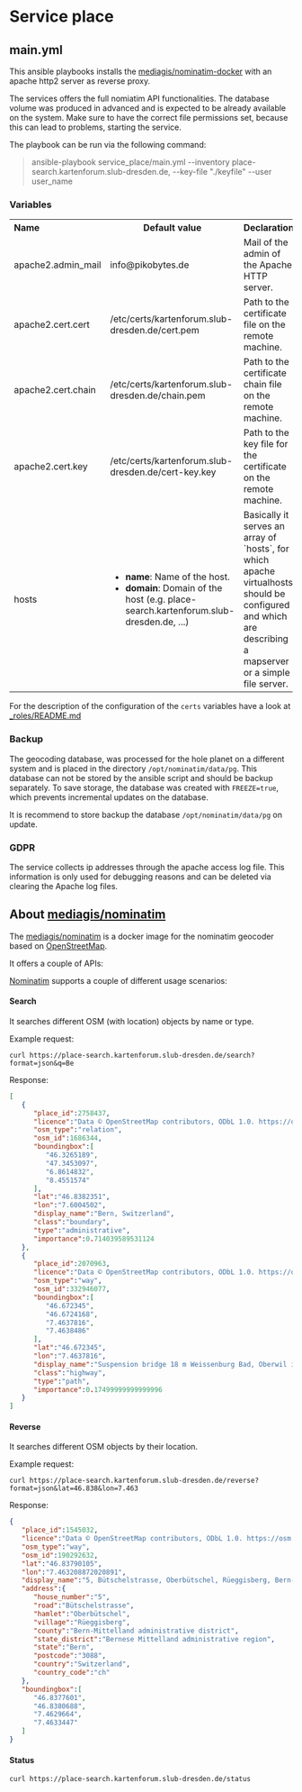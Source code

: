 # Service place 

## main.yml

This ansible playbooks installs the [mediagis/nominatim-docker](https://github.com/mediagis/nominatim-docker) with an apache http2 server as reverse proxy. 

The services offers the full nomiatim API functionalities. The database volume was produced in advanced and is expected to be already available on the system. Make sure to have the correct file permissions set, because this 
can lead to problems, starting the service.

The playbook can be run via the following command:

> ansible-playbook service_place/main.yml --inventory place-search.kartenforum.slub-dresden.de, --key-file "./keyfile" --user user_name

### Variables

<table>
  <tbody>
    <tr>
      <th align="left">Name</th>
      <th align="center">Default value</th>
      <th align="center">Declaration</th>
    </tr>
    <tr>
      <td align="left">apache2.admin_mail</td>
      <td align="left">info@pikobytes.de</td>
      <td align="left">Mail of the admin of the Apache HTTP server.</td>
    </tr>
    <tr>
      <td align="left">apache2.cert.cert</td>
      <td align="left">/etc/certs/kartenforum.slub-dresden.de/cert.pem</td>
      <td align="left">Path to the certificate file on the remote machine.</td>
    </tr>
    <tr>
      <td align="left">apache2.cert.chain</td>
      <td align="left">/etc/certs/kartenforum.slub-dresden.de/chain.pem</td>
      <td align="left">Path to the certificate chain file on the remote machine.</td>
    </tr>
    <tr>
      <td align="left">apache2.cert.key</td>
      <td align="left">/etc/certs/kartenforum.slub-dresden.de/cert-key.key</td>
      <td align="left">Path to the key file for the certificate on the remote machine.</td>
    </tr>
    <tr>
        <td align="left">hosts</td>
        <td align="left">
            <ul>
                <li><b>name</b>: Name of the host.</li>
                <li><b>domain</b>: Domain of the host (e.g. place-search.kartenforum.slub-dresden.de, ...)</li>
            </ul>
        </td>
        <td align="left">Basically it serves an array of `hosts`, for which apache virtualhosts should be configured and which are describing a mapserver or a simple file server.</td>    
    </tr>      
  </tbody>
</table>

For the description of the configuration of the `certs` variables have a look at [_roles/README.md](../_roles/README.md)

### Backup

The geocoding database, was processed for the hole planet on a different system and is placed in the directory `/opt/nominatim/data/pg`. This database can not be stored by the ansible script and should be backup separately. To save storage, the database was created with `FREEZE=true`, which prevents incremental updates on the database.

It is recommend to store backup the database `/opt/nominatim/data/pg` on update. 

### GDPR

The service collects ip addresses through the apache access log file. This information is only used for debugging reasons and can be deleted via clearing the Apache log files.

## About [mediagis/nominatim](https://hub.docker.com/r/mediagis/nominatim)

The [mediagis/nominatim](https://hub.docker.com/r/mediagis/nominatim) is a docker image for the nominatim geocoder based on [OpenStreetMap](https://www.openstreetmap.de/). 

It offers a couple of APIs:

[Nominatim](https://nominatim.org/) supports a couple of different usage scenarios:

#### Search

It searches different OSM (with location) objects by name or type. 

Example request:

```
curl https://place-search.kartenforum.slub-dresden.de/search?format=json&q=Be
```

Response:

```json
[
   {
      "place_id":2758437,
      "licence":"Data © OpenStreetMap contributors, ODbL 1.0. https://osm.org/copyright",
      "osm_type":"relation",
      "osm_id":1686344,
      "boundingbox":[
         "46.3265189",
         "47.3453097",
         "6.8614832",
         "8.4551574"
      ],
      "lat":"46.8382351",
      "lon":"7.6004502",
      "display_name":"Bern, Switzerland",
      "class":"boundary",
      "type":"administrative",
      "importance":0.714039589531124
   },
   {
      "place_id":2070963,
      "licence":"Data © OpenStreetMap contributors, ODbL 1.0. https://osm.org/copyright",
      "osm_type":"way",
      "osm_id":332946077,
      "boundingbox":[
         "46.672345",
         "46.6724168",
         "7.4637816",
         "7.4638486"
      ],
      "lat":"46.672345",
      "lon":"7.4637816",
      "display_name":"Suspension bridge 18 m Weissenburg Bad, Oberwil im Simmental, Frutigen-Niedersimmental administrative district, Oberland administrative region, Bern, 3765, Switzerland",
      "class":"highway",
      "type":"path",
      "importance":0.17499999999999996
   }
]
```

#### Reverse

It searches different OSM objects by their location. 

Example request:

```
curl https://place-search.kartenforum.slub-dresden.de/reverse?format=json&lat=46.838&lon=7.463
```

Response:

```json
{
   "place_id":1545032,
   "licence":"Data © OpenStreetMap contributors, ODbL 1.0. https://osm.org/copyright",
   "osm_type":"way",
   "osm_id":190292632,
   "lat":"46.83790105",
   "lon":"7.463208872020891",
   "display_name":"5, Bütschelstrasse, Oberbütschel, Rüeggisberg, Bern-Mittelland administrative district, Bernese Mittelland administrative region, Bern, 3088, Switzerland",
   "address":{
      "house_number":"5",
      "road":"Bütschelstrasse",
      "hamlet":"Oberbütschel",
      "village":"Rüeggisberg",
      "county":"Bern-Mittelland administrative district",
      "state_district":"Bernese Mittelland administrative region",
      "state":"Bern",
      "postcode":"3088",
      "country":"Switzerland",
      "country_code":"ch"
   },
   "boundingbox":[
      "46.8377601",
      "46.8380688",
      "7.4629664",
      "7.4633447"
   ]
}
```

#### Status

```
curl https://place-search.kartenforum.slub-dresden.de/status
```